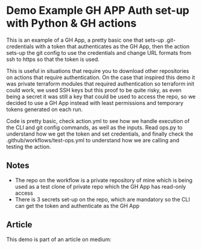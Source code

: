 # Demo Example GH APP Auth set-up with Python & GH actions

This is an example of a GH App, a pretty basic one that sets-up .git-credentials with a token that authenticates as the GH App, then the action sets-up the git config to use the credentials and change URL formats from ssh to https so that the token is used. 

This is useful in situations that require you to download other repositories on actions that require authentication. On the case that inspired this demo it was private terraform modules that required authentication so terraform init could work, we used SSH keys but this proof to be quite risky, as even being a secret it was still a key that could be used to access the repo, so we decided to use a GH App instead with least permissions and temporary tokens generated on each run. 

Code is pretty basic, check action.yml to see how we handle execution of the CLI and git config commands, as well as the inputs. Read ops.py to understand how we get the token and set credentials, and finally check the .github/workflows/test-ops.yml to understand how we are calling and testing the action.

## Notes

- The repo on the workflow is a private repository of mine which is being used as a test clone of private repo which the GH App has read-only access
- There is 3 secrets set-up on the repo, which are mandatory so the CLI can get the token and authenticate as the GH App

## Article
This demo is part of an article on medium: 